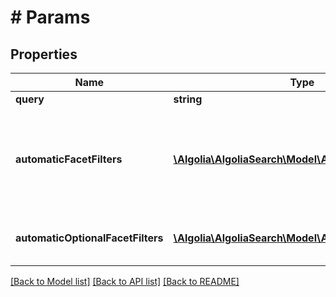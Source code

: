 # # Params

## Properties

Name | Type | Description | Notes
------------ | ------------- | ------------- | -------------
**query** | **string** | Query string. | [optional]
**automaticFacetFilters** | [**\Algolia\AlgoliaSearch\Model\AutomaticFacetFilter[]**](AutomaticFacetFilter.md) | Names of facets to which automatic filtering must be applied; they must match the facet name of a facet value placeholder in the query pattern. | [optional]
**automaticOptionalFacetFilters** | [**\Algolia\AlgoliaSearch\Model\AutomaticFacetFilter[]**](AutomaticFacetFilter.md) | Same syntax as automaticFacetFilters, but the engine treats the filters as optional. | [optional]

[[Back to Model list]](../../README.md#models) [[Back to API list]](../../README.md#endpoints) [[Back to README]](../../README.md)

